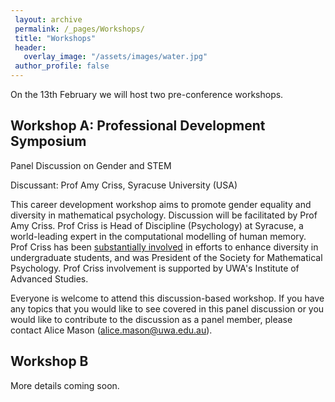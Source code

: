 ```yaml
---
 layout: archive
 permalink: /_pages/Workshops/
 title: "Workshops"
 header:
   overlay_image: "/assets/images/water.jpg"
 author_profile: false  
---
```


On the 13th February we will host two pre-conference workshops.

## Workshop A: Professional Development Symposium

Panel Discussion on Gender and STEM

Discussant: Prof Amy Criss, Syracuse University (USA)

This career development workshop aims to promote gender equality and diversity in mathematical psychology. Discussion will be facilitated by Prof Amy Criss. Prof Criss is Head of Discipline (Psychology) at Syracuse, a world-leading expert in the computational modelling of human memory. Prof Criss has been [substantially involved](http://memolab.syr.edu/Pride.html) in efforts to enhance diversity in undergraduate students, and was President of the Society for Mathematical Psychology. Prof Criss involvement is supported by UWA's Institute of Advanced Studies.

Everyone is welcome to attend this discussion-based workshop. If you have any topics that you would like to see covered in this panel discussion or you would like to contribute to the 
discussion as a panel member, please contact Alice Mason (alice.mason@uwa.edu.au).

## Workshop B

More details coming soon.





